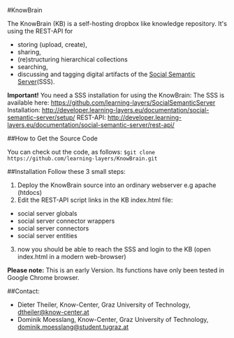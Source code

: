 #KnowBrain

The KnowBrain (KB) is a self-hosting dropbox like knowledge repository. 
It's using the REST-API for 
- storing (upload, create), 
- sharing,
- (re)structuring hierarchical collections
- searching,
- discussing 
and tagging digital artifacts of the [Social Semantic Server](http://ceur-ws.org/Vol-1026/paper11.pdf)(SSS). 

**Important!**
You need a SSS installation for using the KnowBrain:
The SSS is available here: https://github.com/learning-layers/SocialSemanticServer
Installation: http://developer.learning-layers.eu/documentation/social-semantic-server/setup/
REST-API: http://developer.learning-layers.eu/documentation/social-semantic-server/rest-api/

##How to Get the Source Code

You can check out the code, as follows:
`$git clone https://github.com/learning-layers/KnowBrain.git`

##Installation
Follow these 3 small steps:
1. Deploy the KnowBrain source into an ordinary webserver e.g apache (htdocs) 
2. Edit the REST-API script links in the KB index.html file:

* social server globals
* social server connector wrappers
* social server connectors
* social server entities

3. now you should be able to reach the SSS and login to the KB (open index.html in a modern web-browser)

**Please note:** 
This is an early Version. Its functions have only been tested in Google Chrome browser.

##Contact:
* Dieter Theiler, Know-Center, Graz University of Technology, dtheiler@know-center.at
* Dominik Moesslang, Know-Center, Graz University of Technology, dominik.moesslang@student.tugraz.at
